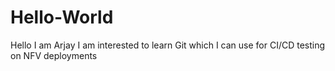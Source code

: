# Hello-World
Hello I am Arjay
I am interested to learn Git which I can use for CI/CD testing on NFV deployments
